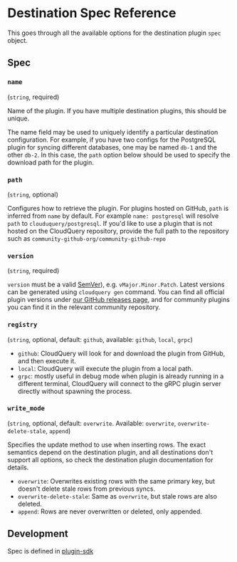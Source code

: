 # Destination Spec Reference

This goes through all the available options for the destination plugin `spec` object.

## Spec

### `name`

(`string`, required)

Name of the plugin. If you have multiple destination plugins, this should be unique. 

The name field may be used to uniquely identify a particular destination configuration. For example, if you have two configs for the PostgreSQL plugin for syncing different databases, one may be named `db-1` and the other `db-2`. In this case, the `path` option below should be used to specify the download path for the plugin.

### `path`

(`string`, optional)

Configures how to retrieve the plugin. For plugins hosted on GitHub, `path` is inferred from `name` by default.
For example `name: postgresql` will resolve `path` to `clouduquery/postgresql`. If you'd like to use a plugin that is not hosted on the CloudQuery repository, provide the full path to the repository such as `community-github-org/community-github-repo`

### `version`

(`string`, required)

`version` must be a valid [SemVer](https://semver.org/)), e.g. `vMajor.Minor.Patch`. Latest versions can be generated using `cloudquery gen` command. You can find all official plugin versions under [our GitHub releases page](https://github.com/cloudquery/cloudquery/releases), and for community plugins you can find it in the relevant community repository.

### `registry`

(`string`, optional, default: `github`, available: `github`, `local`, `grpc`)
 
- `github`: CloudQuery will look for and download the plugin from GitHub, and then execute it. 
- `local`: CloudQuery will execute the plugin from a local path. 
- `grpc`: mostly useful in debug mode when plugin is already running in a different terminal, CloudQuery will connect to the gRPC plugin server directly without spawning the process.

### `write_mode`

(`string`, optional, default: `overwrite`. Available: `overwrite`, `overwrite-delete-stale`, `append`)

Specifies the update method to use when inserting rows. The exact semantics depend on the destination plugin, and all destinations don't support all options, so check the destination plugin documentation for details.

- `overwrite`: Overwrites existing rows with the same primary key, but doesn't delete stale rows from previous syncs.
- `overwrite-delete-stale`: Same as `overwrite`, but stale rows are also deleted.
- `append`: Rows are never overwritten or deleted, only appended.

## Development

Spec is defined in [plugin-sdk](https://github.com/cloudquery/plugin-sdk/blob/main/specs/destination.go#L12)
